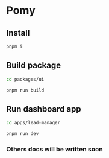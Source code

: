 # Pomy

## Install

```bash
pnpm i
```

## Build package

```bash
cd packages/ui
```

```bash
pnpm run build
```

## Run dashboard app

```bash
cd apps/lead-manager
```

```bash
pnpm run dev
```

### Others docs will be written soon
